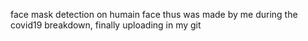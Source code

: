 face mask detection on humain face 
thus was made by me during the covid19 breakdown, finally uploading in my git
